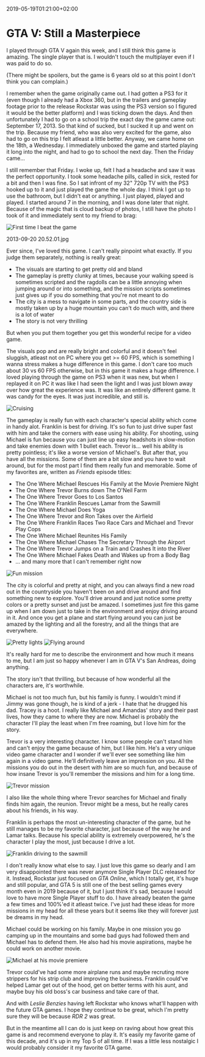 2019-05-19T01:21:00+02:00
# GTA V: Still a Masterpiece

I played through GTA V again this week, and I still think this game is amazing. The single player that is. I wouldn't touch the multiplayer even if I was paid to do so.

(There might be spoilers, but the game is 6 years old so at this point I don't think you can complain.)

I remember when the game originally came out. I had gotten a PS3 for it (even though I already had a Xbox 360, but in the trailers and gameplay footage prior to the release Rockstar was using the PS3 version so I figured it would be the better platform) and I was ticking down the days. And then unfortunately I had to go on a school trip the exact day the game came out: September 17, 2013. So that kind of sucked, but I sucked it up and went on the trip. Because my friend, who was also very excited for the game, also had to go on this trip I felt atleast a little better. Anyway, we came home on the 18th, a Wednesday. I immediately unboxed the game and started playing it long into the night, and had to go to school the next day. Then the Friday came...

I still remember that Friday. I woke up, felt I had a headache and saw it was the perfect opportunity. I took some headache pills, called in sick, rested for a bit and then I was fine. So I sat infront of my 32" 720p TV with the PS3 hooked up to it and just played the game the whole day. I think I got up to use the bathroom, but I didn't eat or anything. I just played, played and played. I started around 7 in the morning, and I was done later that night. Because of the magic that is cloud backup of photos, I still have the photo I took of it and immediately sent to my friend to brag:

![First time I beat the game](https://i.imgur.com/KWtOVrh.jpg)
<figcaption>2013-09-20 20.52.01.jpg</figcaption>

Ever since, I've loved this game. I can't really pinpoint what exactly. If you judge them separately, nothing is really great:

- The visuals are starting to get pretty old and bland
- The gameplay is pretty clunky at times, because your walking speed is sometimes scripted and the ragdolls can be a little annoying when jumping around or into something, and the mission scripts sometimes just gives up if you do something that you're not meant to do
- The city is a mess to navigate in some parts, and the country side is mostly taken up by a huge mountain you can't do much with, and there is a lot of water 
- The story is not very thrilling

But when you put them together you get this wonderful recipe for a video game.

The visuals pop and are really bright and colorful and it doesn't feel sluggish, atleast not on PC where you get >= 60 FPS, which is something I wanna stress makes a huge difference in this game. I don't care too much about 30 vs 60 FPS otherwise, but in this game it makes a huge difference. I loved playing through the game on PS3 when it was new, but when I replayed it on PC it was like I had seen the light and I was just blown away over how great the experience was. It was like an entirely different game. It was candy for the eyes. It was just incredible, and still is.

![Cruising](https://lambdan.se/img/public/20190518193509_1.jpg)

The gameplay is really fun with each character's special ability which come in handy alot. 
Franklin is best for driving. It's so fun to just drive super fast with him and take the corners with ease using his ability.
For shooting, using Michael is fun because you can just line up easy headshots in slow-motion and take enemies down with 1 bullet each.
Trevor is... well his ability is pretty pointless; it's like a worse version of Michael's. 
But after that, you have all the missions. Some of them are a bit slow and you have to wait around, but for the most part I find them really fun and memorable. Some of my favorites are, written as _Friends_ episode titles:

- The One Where Michael Rescues His Family at the Movie Premiere Night
- The One Where Trevor Burns down The O'Neil Farm
- The One Where Trevor Goes to Los Santos
- The One Where Franklin Rescues Lamar from the Sawmill
- The One Where Michael Does Yoga
- The One Where Trevor and Ron Takes over the Airfield
- The One Where Franklin Races Two Race Cars and Michael and Trevor Play Cops
- The One Where Michael Reunites His Family
- The One Where Michael Chases The Secretary Through the Airport
- The One Where Trevor Jumps on a Train and Crashes It into the River
- The One Where Michael Fakes Death and Wakes up from a Body Bag
- ... and many more that I can't remember right now

![Fun mission](https://lambdan.se/img/public/20190513155812_1.jpg)

The city is colorful and pretty at night, and you can always find a new road out in the countryside you haven't been on and drive around and find something new to explore. You'll drive around and just notice some pretty colors or a pretty sunset and just be amazed. I sometimes just fire this game up when I am down just to take in the environment and enjoy driving around in it.
And once you get a plane and start flying around you can just be amazed by the lighting and all the forestry, and all the things that are everywhere.

![Pretty lights](https://lambdan.se/img/public/20190512191739_1.jpg)
![Flying around](https://lambdan.se/img/public/20190512165615_1.jpg)

It's really hard for me to describe the environment and how much it means to me, but I am just so happy whenever I am in GTA V's San Andreas, doing anything. 

The story isn't that thrilling, but because of how wonderful all the characters are, it's worthwhile.

Michael is not too much fun, but his family is funny. I wouldn't mind if Jimmy was gone though, he is kind of a jerk - I hate that he drugged his dad. Tracey is a hoot. I really like Michael and Amandas' story and their past lives, how they came to where they are now. Michael is probably the character I'll play the least when I'm free roaming, but I love him for the story.

Trevor is a very interesting character. I know some people can't stand him and can't enjoy the game because of him, but I like him. He's a very unique video game character and I wonder if we'll ever see something like him again in a video game. He'll definitively leave an impression on you. All the missions you do out in the desert with him are so much fun, and because of how insane Trevor is you'll remember the missions and him for a long time. 

![Trevor mission](https://lambdan.se/img/public/20190512170441_1.jpg)

I also like the whole thing where Trevor searches for Michael and finally finds him again, the reunion. Trevor might be a mess, but he really cares about his friends, in his way.

Franklin is perhaps the most un-interesting character of the game, but he still manages to be my favorite character, just because of the way he and Lamar talks. Because his special ability is extremely overpowered, he's the character I play the most, just because I drive a lot. 

![Franklin driving to the sawmill](https://lambdan.se/img/public/20190518173027_1.jpg)

I don't really know what else to say. I just love this game so dearly and I am very disappointed there was never anymore Single Player DLC released for it. Instead, Rockstar just focused on _GTA Online_, which I totally get, it's huge and still popular, and GTA 5 is still one of the best selling games every month even in 2019 because of it, but I just think it's sad, because I would love to have more Single Player stuff to do. I have already beaten the game a few times and 100%'ed it atleast twice. I've just had these ideas for more missions in my head for all these years but it seems like they will forever just be dreams in my head. 

Michael could be working on his family. Maybe in one mission you go camping up in the mountains and some bad guys had followed them and Michael has to defend them. He also had his movie aspirations, maybe he could work on another movie.

![Michael at his movie premiere](https://lambdan.se/img/public/20190518173652_1.jpg)

Trevor could've had some more airplane runs and maybe recruting more strippers for his strip club and improving the business.
Franklin could've helped Lamar get out of the hood, get on better terms with his aunt, and maybe buy his old boss's car business and take care of that.

And with _Leslie Benzies_ having left Rockstar who knows what'll happen with the future GTA games. I hope they continue to be great, which I'm pretty sure they will be because _RDR 2_ was great.

But in the meantime all I can do is just keep on raving about how great this game is and recommend everyone to play it. It's easily my favorite game of this decade, and it's up in my Top 5 of all time. If I was a little less nostalgic I would probably consider it my favorite GTA game.